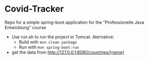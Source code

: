 # Covid-Tracker
Repo for a simple spring-boot application for the "Professionelle Java Entwicklung" course
- Use run.sh to run the project in Tomcat. Aternative:
  - Build with ```mvn clean package```
  - Run with ```mvn spring-boot:run```
- get the data from http://127.0.0.1:8080/countries/{name}
